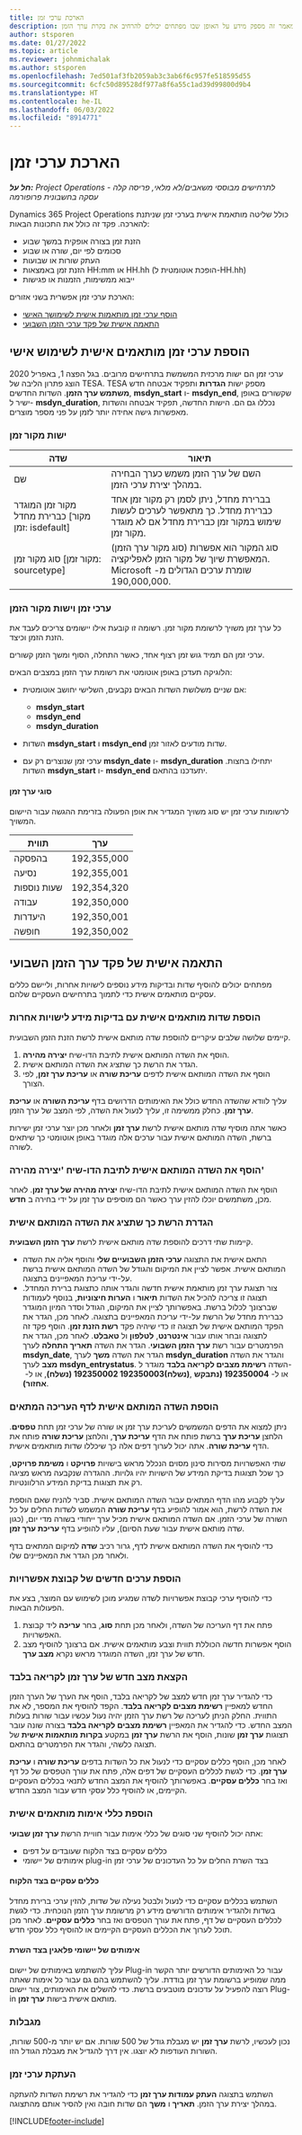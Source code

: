 ```yaml
---
title: הארכת ערכי זמן
description: מאמר זה מספק מידע על האופן שבו מפתחים יכולים להרחיב את בקרת ערך הזמן.
author: stsporen
ms.date: 01/27/2022
ms.topic: article
ms.reviewer: johnmichalak
ms.author: stsporen
ms.openlocfilehash: 7ed501af3fb2059ab3c3ab6f6c957fe518595d55
ms.sourcegitcommit: 6cfc50d89528df977a8f6a55c1ad39d99800d9b4
ms.translationtype: HT
ms.contentlocale: he-IL
ms.lasthandoff: 06/03/2022
ms.locfileid: "8914771"
---
```

# <a name="extending-time-entries"></a>הארכת ערכי זמן

_**חל על:** Project Operations לתרחישים מבוססי משאבים/לא מלאי, פריסה קלה - עסקה בחשבונית פרופורמה_

Dynamics 365 Project Operations כולל שליטה מותאמת אישית בערכי זמן שניתנת להארכה. פקד זה כולל את התכונות הבאות:

- הזנת זמן בצורה אופקית במשך שבוע
- סכומים לפי יום, שורה או שבוע
- העתק שורות או שבועות
- הזנת זמן באמצאות HH:mm או HH.hh (הופכת אוטומטית ל-HH.hh)
- ייבוא ממשימות, הזמנות או פגישות

הארכת ערכי זמן אפשרית בשני אזורים:
- [הוסף ערכי זמן מותאמות אישית לשימושך האישי](#add)
- [התאמה אישית של פקד ערכי הזמן השבועי](#customize)

## <a name="add-custom-time-entries-for-your-own-use"></a><a name="add"></a>הוספת ערכי זמן מותאמים אישית לשימוש אישי

ערכי זמן הם ישות מרכזית המשמשת בתרחישים מרובים. בגל הפצה 1, באפריל 2020 הוצג פתרון הליבה של TESA. TESA מספק ישות **הגדרות** ותפקיד אבטחה חדש **משתמש ערך הזמן**. השדות החדשים, **msdyn_start** ו- **msdyn_end**, שקשורים באופן ישיר ל- **msdyn_duration**, נכללו גם הם. הישות החדשה, תפקיד אבטחה והשדות מאפשרות גישה אחידה יותר לזמן על פני מספר מוצרים.


### <a name="time-source-entity"></a>ישות מקור זמן
| שדה | תיאור | 
|-------|------------|
| שם  | השם של ערך הזמן משמש כערך הבחירה במהלך יצירת ערכי הזמן. |
| מקור זמן המוגדר כברירת מחדל [מקור זמן: isdefault] | בברירת מחדל, ניתן לסמן רק מקור זמן אחד כברירת מחדל. כך מתאפשר לערכים לעשות שימוש במקור זמן כברירת מחדל אם לא מוגדר מקור זמן. |
|סוג מקור זמן [מקור זמן: sourcetype] | סוג המקור הוא אפשרות (סוג מקור ערך הזמן) המאפשרת שיוך של מקור הזמן לאפליקציה. Microsoft שומרת ערכים הגדולים מ- 190,000,000.|


### <a name="time-entries-and-the-time-source-entity"></a>ערכי זמן וישות מקור הזמן
כל ערך זמן משויך לרשומת מקור זמן. רשומה זו קובעת אילו יישומים צריכים לעבד את הזנת הזמן וכיצד.

ערכי זמן הם תמיד גוש זמן רצוף אחד, כאשר התחלה, הסוף ומשך הזמן קשורים.

הלוגיקה תעדכן באופן אוטומטי את רשומת ערך הזמן במצבים הבאים:

- אם שניים משלושת השדות הבאים נקבעים, השלישי יחושב אוטומטית: 

    - **msdyn_start**
    - **msdyn_end**
    - **msdyn_duration**

- השדות **msdyn_start** ו **msdyn_end** שדות מודעים לאזור זמן.
- ערכי זמן שנוצרים רק עם **msdyn_date** ו- **msdyn_duration** יתחילו בחצות. השדות **msdyn_start** ו- **msdyn_end** יתעדכנו בהתאם.

#### <a name="time-entry-types"></a>סוגי ערך זמן

לרשומות ערכי זמן יש סוג משויך המגדיר את אופן הפעולה בזרימת ההגשה עבור היישום המשויך.

|תווית | ערך|
|-----|-----|
|בהפסקה   |192,355,000|
|נסיעה | 192,355,001|
|שעות נוספות   | 192,354,320|
|עבודה   | 192,350,000|
|היעדרות    | 192,350,001|
|חופשה   | 192,350,002|


## <a name="customize-the-weekly-time-entry-control"></a><a name="customize"></a>התאמה אישית של פקד ערך הזמן השבועי
מפתחים יכולים להוסיף שדות ובדיקות מידע נוספים לישויות אחרות, וליישם כללים עסקיים מותאמים אישית כדי לתמוך בתרחישים העסקיים שלהם.

### <a name="add-custom-fields-with-lookups-to-other-entities"></a>הוספת שדות מותאמים אישית עם בדיקות מידע לישויות אחרות
קיימים שלושה שלבים עיקריים להוספת שדה מותאם אישית לרשת הזנת הזמן השבועית.

1. הוסף את השדה המותאם אישית לתיבת הדו-שיח **יצירה מהירה**.
2. הגדר את הרשת כך שתציג את השדה המותאם אישית.
3. הוסף את השדה המותאם אישית לדפים **עריכת שורה** או **עריכת ערך זמן**, לפי הצורך.

עליך לוודא שהשדה החדש כולל את האימותים הדרושים בדף **עריכת השורה** או **עריכת ערך זמן**. כחלק ממשימה זו, עליך לנעול את השדה, לפי המצב של ערך הזמן.

כאשר אתה מוסיף שדה מותאם אישית לרשת **ערך זמן** ולאחר מכן יוצר ערכי זמן ישירות ברשת, השדה המותאם אישית עבור ערכים אלה מוגדר באופן אוטומטי כך שיתאים לשורה. 

### <a name="add-the-custom-field-to-the-quick-create-dialog-box"></a>הוסף את השדה המותאם אישית לתיבת הדו-שיח 'יצירה מהירה'
הוסף את השדה המותאם אישית לתיבת הדו-שיח **יצירה מהירה של ערך זמן**. לאחר מכן, משתמשים יוכלו להזין ערך כאשר הם מוסיפים ערך זמן על ידי בחירה ב **חדש**.

### <a name="configure-the-grid-to-show-the-custom-field"></a>הגדרת הרשת כך שתציג את השדה המותאם אישית
קיימות שתי דרכים להוספת שדה מותאם אישית לרשת **ערך הזמן השבועית**.

- התאם אישית את התצוגה **ערכי הזמן השבועיים שלי** והוסף אליה את השדה המותאם אישית. אפשר לציין את המיקום והגודל של השדה המותאם אישית ברשת על-ידי עריכת המאפיינים בתצוגה.
- צור תצוגת ערך זמן מותאמת אישית חדשה והגדר אותה כתצוגת ברירת המחדל. תצוגה זו צריכה להכיל את השדות **תיאור** ו **הערות חיצוניות**, בנוסף לעמודות שברצונך לכלול ברשת. באפשרותך לציין את המיקום, הגודל וסדר המיון המוגדר כברירת מחדל של הרשת על-ידי עריכת המאפיינים בתצוגה. לאחר מכן, הגדר את הפקד המותאם אישית של תצוגה זו כדי שיהיה פקד **רשת הזנת זמן**. הוסף פקד זה לתצוגה ובחר אותו עבור **אינטרנט**, **לטלפון** ול **טאבלט**. לאחר מכן, הגדר את הפרמטרים עבור רשת **ערך הזמן השבועי**. הגדר את השדה **תאריך התחלה** לערך **msdyn\_date**, הגדר את השדה **משך** לערך **msdyn\_duration** והגדר את השדה **מצב** לערך **msdyn\_entrystatus**. השדה **רשימת מצבים לקריאה בלבד** מוגדר ל- **‎‏192350002 (נשלח)**, או ל- **‏‎ 192350003(נשלח)**, או ל- **192350004 (נתבקש אחזור)**.

### <a name="add-the-custom-field-to-the-appropriate-edit-page"></a>הוספת השדה המותאם אישית לדף העריכה המתאים
ניתן למצוא את הדפים המשמשים לעריכת ערך זמן או שורה של ערכי זמן תחת **טפסים**. הלחצן **עריכת ערך** ברשת פותח את הדף **עריכת ערך**, והלחצן **עריכת שורה** פותח את הדף **עריכת שורה**. אתה יכול לערוך דפים אלה כך שיכללו שדות מותאמים אישית.

שתי האפשרויות מסירות סינון מסוים הנכלל מראש בישויות **פרויקט** ו **משימת פרויקט**, כך שכל תצוגות בדיקת המידע של הישויות יהיו גלויות. ההגדרה שנקבעה מראש מציגה רק את תצוגות בדיקת המידע הרלוונטיות.

עליך לקבוע מהו הדף המתאים עבור השדה המותאם אישית. סביר להניח שאם הוספת את השדה לרשת, הוא אמור להופיע בדף **עריכת שורה** המשמש לשדות החלים על כל השורה של ערכי הזמן. אם השדה המותאם אישית מכיל ערך ייחודי בשורה מדי יום, (כגון שדה מותאם אישית עבור שעת הסיום), עליו להופיע בדף **עריכת ערך זמן**.

כדי להוסיף את השדה המותאם אישית לדף, גרור רכיב **שדה** למיקום המתאים בדף ולאחר מכן הגדר את המאפיינים שלו.

### <a name="add-new-option-set-values"></a>הוספת ערכים חדשים של קבוצת אפשרויות
כדי להוסיף ערכי קבוצת אפשרויות לשדה שמגיע מוכן לשימוש עם המוצר, בצע את הפעולות הבאות.

1. פתח את דף העריכה של השדה, ולאחר מכן תחת **סוג**, בחר **עריכה** ליד קבוצת האפשרויות.
2. הוסף אפשרות חדשה הכוללת תווית וצבע מותאמים אישית. אם ברצונך להוסיף מצב חדש של ערך זמן, השדה המוגדר מראש נקרא **מצב ערך**.

### <a name="designate-a-new-time-entry-status-as-read-only"></a>הקצאת מצב חדש של ערך זמן לקריאה בלבד
כדי להגדיר ערך זמן חדש למצב של לקריאה בלבד, הוסף את הערך של הערך הזמן החדש למאפיין **רשימת מצבים לקריאה בלבד**. הקפד להוסיף את המספר, לא את התווית. החלק הניתן לעריכה של רשת ערך הזמן יהיה נעול עכשיו עבור שורות בעלות המצב החדש. כדי להגדיר את המאפיין **רשימת מצבים לקריאה בלבד** בצורה שונה עובר תצוגות **ערך זמן** שונות, הוסף את הרשת **ערך זמן** במקטע **בקרות מותאמות אישית** של תצוגה כלשהי, והגדר את הפרמטרים בהתאם.

לאחר מכן, הוסף כללים עסקיים כדי לנעול את כל השדות בדפים **עריכת שורה** ו **עריכת ערך זמן**. כדי לגשת לכללים העסקיים של דפים אלה, פתח את עורך הטפסים של כל דף ואז בחר **כללים עסקיים**. באפשרותך להוסיף את המצב החדש לתנאי בכללים העסקיים הקיימים, או להוסיף כלל עסקי חדש עבור המצב החדש.

### <a name="add-custom-validation-rules"></a>הוספת כללי אימות מותאמים אישית
אתה יכול להוסיף שני סוגים של כללי אימות עבור חוויית הרשת **ערך זמן שבועי**:

- כללים עסקיים בצד הלקוח שעובדים על דפים
- אימותים של יישומי plug-in בצד השרת החלים על כל העדכונים של ערכי זמן

#### <a name="client-side-business-rules"></a>כללים עסקיים בצד הלקוח
השתמש בכללים עסקיים כדי לנעול ולבטל נעילה של שדות, להזין ערכי ברירת מחדל בשדות ולהגדיר אימותים הדורשים מידע רק מרשומת ערך הזמן הנוכחית. כדי לגשת לכללים העסקיים של דף, פתח את עורך הטפסים ואז בחר **כללים עסקיים**. לאחר מכן תוכל לערוך את הכללים העסקיים הקיימים או להוסיף כלל עסקי חדש.

#### <a name="server-side-plug-in-validations"></a>אימותים של יישומי פלאגין בצד השרת
עליך להשתמש באימותים של יישום Plug-in עבור כל האימותים הדורשים יותר הקשר ממה שמופיע ברשומת ערך זמן בודדת. עליך להשתמש בהם גם עבור כל אימות שאתה רוצה להפעיל על עדכונים מוטבעים ברשת. כדי להשלים את האימותים, צור יישום Plug-in מותאם אישית בישות **ערך זמן**.

### <a name="limits"></a>מגבלות
נכון לעכשיו, לרשת **ערך זמן** יש מגבלת גודל של 500 שורות. אם יש יותר מ-500 שורות, השורות העודפות לא יוצגו. אין דרך להגדיל את מגבלת הגודל הזו.

### <a name="copying-time-entries"></a>העתקת ערכי זמן
השתמש בתצוגה **העתק עמודות ערך זמן** כדי להגדיר את רשימת השדות להעתקה במהלך יצירת ערך הזמן. **תאריך** ו **משך** הם שדות חובה ואין להסיר אותם מהתצוגה.


[!INCLUDE[footer-include](../includes/footer-banner.md)]
